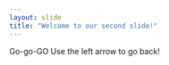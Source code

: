 ```yaml
---
layout: slide
title: "Welcome to our second slide!"
---
```

Go-go-GO
Use the left arrow to go back!
